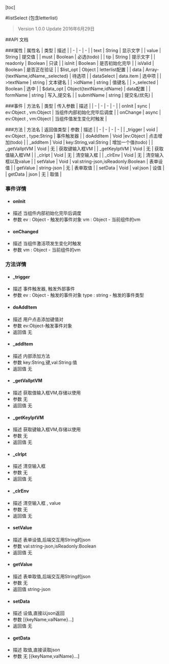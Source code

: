 [toc]

#listSelect (包含letterlist)
> Version 1.0.0
> Update 2016年6月29日

##API 文档

###属性
| 属性名 | 类型 | 描述 |
| - | - | - |
| text | String | 显示文字 |
| value | String | 提交值 |
| must | Boolean | 必选(todo) |
| tip | String | 提示文字 |
| readonly | Boolean | 只读 |
| isInit | Boolean | 是否初始化完毕 |
| isValid | Boolean | 是否正在验证 |
| $list_opt | Object | letterlist配置 |
| data | Array-{textName,idName,_selected} | 待选项 |
| dataSelect | data.item | 选中项 |
| >textName | string | 文本键名 |
| >idName | string | 值键名 |
| >_selected | Boolean | 选中 |
| $data_opt | Object{textName,idName} | data配置 |
| formName | string | 写入,提交名 |
| submitName | string | 提交名(优先) |

###事件
| 方法名 | 类型 | 传入参数 | 描述 |
| - | - | - | - |
| onInit | sync | ev:Object , vm:Object | 当组件内部初始化完毕后调度 |
| onChange | async | ev:Object , vm:Object | 当组件值发生变化时触发 |

###方法
| 方法名 | 返回值类型 | 参数 | 描述 |
| - | - | - | - |
| _trigger | void | ev:Object , type:String | 事件触发器 |
| doAddItem | Void |ev:Object | 点击增加(todo) |
| _addItem | Void | key:String,val:String | 增加一个值(todo) |
| _getValIptVM | Void | 无 | 获取键输入框VM |
| _getKeyIptVM | Void | 无 | 获取值输入框VM |
| _clrIpt | Void | 无 | 清空输入框 |
| _clrEnv | Void | 无 | 清空输入框以及value |
| setValue | Void | val:string-json,isReadonly:Boolean | 表单设值 |
| getValue | string-json | 无 | 表单取值 |
| setData | Void | val:json | 设值 |
| getData | json | 无 | 取值 |
### 事件详情
* #### onInit
+ 描述
当组件内部初始化完毕后调度
+ 参数
ev : Object - 触发的事件对象
vm : Object - 当前组件的vm

* #### onChanged
+ 描述
当组件激活项发生变化时触发
+ 参数
vm : Object - 当前组件的vm

### 方法详情
* #### _trigger
+ 描述
事件触发器, 触发外部事件
+ 参数
ev : Object - 触发的事件对象
type : string - 触发的事件类型

* #### doAddItem
+ 描述
用户点击添加键值对
+ 参数
ev:Object-触发事件对象
+ 返回值
无
* #### _addItem
+ 描述
内部添加方法
+ 参数
key:String,键,val:String:值
+ 返回值
无
* #### _getValIptVM
+ 描述
获取值输入框VM,存储以使用
+ 参数
无
+ 返回值
无
* #### _getKeyIptVM
+ 描述
获取键输入框VM,存储以使用
+ 参数
无
+ 返回值
无

* #### _clrIpt
+ 描述
清空输入框
+ 参数
无
+ 返回值
无

* #### _clrEnv
+ 描述
清空输入框 , value
+ 参数
无
+ 返回值
无

* #### setValue
+ 描述
表单设值,后端交互用String的json
+ 参数
val:string-json,isReadonly:Boolean	
+ 返回值
无

* #### getValue
+ 描述
表单取值,后端交互用String的json
+ 参数
无
+ 返回值
string-json

* #### setData
+ 描述
设值,直接以json返回
+ 参数
 [{keyName,valName}...] 
+ 返回值
无

* #### getData
+ 描述
取值,直接读取json 
+ 参数
无
[{keyName,valName}...] 


